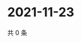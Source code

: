 # 2021-11-23

共 0 条

<!-- BEGIN WEIBO -->
<!-- 最后更新时间 Tue Nov 23 2021 08:30:05 GMT+0800 (China Standard Time) -->

<!-- END WEIBO -->
